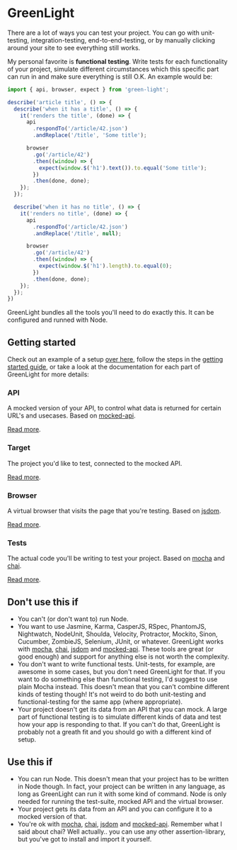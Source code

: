 # GreenLight
There are a lot of ways you can test your project. You can go with unit-testing, integration-testing, end-to-end-testing, or by manually clicking around your site to see everything still works.

My personal favorite is **functional testing**. Write tests for each functionality of your project, simulate different circumstances which this specific part can run in and make sure everything is still O.K. An example would be:

```js
import { api, browser, expect } from 'green-light';

describe('article title', () => {
  describe('when it has a title', () => {
    it('renders the title', (done) => {
      api
        .respondTo('/article/42.json')
        .andReplace('/title', 'Some title');

      browser
        .go('/article/42')
        .then((window) => {
          expect(window.$('h1').text()).to.equal('Some title');
        })
        .then(done, done);
    });
  });

  describe('when it has no title', () => {
    it('renders no title', (done) => {
      api
        .respondTo('/article/42.json')
        .andReplace('/title', null);

      browser
        .go('/article/42')
        .then((window) => {
          expect(window.$('h1').length).to.equal(0);
        })
        .then(done, done);
    });
  });
})
```

GreenLight bundles all the tools you'll need to do exactly this.  It can be configured and runned with Node.

## Getting started
Check out an example of a setup [over here](#TODO), follow the steps in the [getting started guide](docs/getting-started.md), or take a look at the documentation for each part of GreenLight for more details:

### API
A mocked version of your API, to control what data is returned for certain URL's and usecases. Based on [mocked-api](https://www.npmjs.com/package/mocked-api).

[Read more](docs/api.md).

### Target
The project you'd like to test, connected to the mocked API.

[Read more](docs/target.md).

### Browser
A virtual browser that visits the page that you're testing. Based on [jsdom](https://www.npmjs.com/package/jsdom).

[Read more](docs/browser.md).

### Tests
The actual code you'll be writing to test your project. Based on [mocha](https://www.npmjs.com/package/mocha) and [chai](https://www.npmjs.com/package/chai).

[Read more](docs/target.md).

## Don't use this if
- You can't (or don't want to) run Node.
- You want to use Jasmine, Karma, CasperJS, RSpec, PhantomJS, Nightwatch, NodeUnit, Shoulda, Velocity, Protractor, Mockito, Sinon, Cucumber, ZombieJS, Selenium, JUnit, or whatever. GreenLight works with [mocha](https://www.npmjs.com/package/mocha), [chai](https://www.npmjs.com/package/chai), [jsdom](https://www.npmjs.com/package/jsdom) and [mocked-api](https://www.npmjs.com/package/mocked-api). These tools are great (or good enough) and support for anything else is not worth the complexity.
- You don't want to write functional tests. Unit-tests, for example, are awesome in some cases, but you don't need GreenLight for that. If you want to do something else than functional testing, I'd suggest to use plain Mocha instead. This doesn't mean that you can't combine different kinds of testing though! It's not weird to do both unit-testing and functional-testing for the same app (where appropriate).
- Your project doesn't get its data from an API that you can mock. A large part of functional testing is to simulate different kinds of data and test how your app is responding to that. If you can't do that, GreenLight is probably not a greath fit and you should go with a different kind of setup.

## Use this if
- You can run Node. This doesn't mean that your project has to be written in Node though. In fact, your project can be written in any language, as long as GreenLight can run it with some kind of command. Node is only needed for running the test-suite, mocked API and the virtual browser.
- Your project gets its data from an API and you can configure it to a mocked version of that.
- You're ok with [mocha](https://www.npmjs.com/package/mocha), [chai](https://www.npmjs.com/package/chai), [jsdom](https://www.npmjs.com/package/jsdom) and [mocked-api](https://www.npmjs.com/package/mocked-api). Remember what I said about chai? Well actually.. you can use any other assertion-library, but you've got to install and import it yourself.

